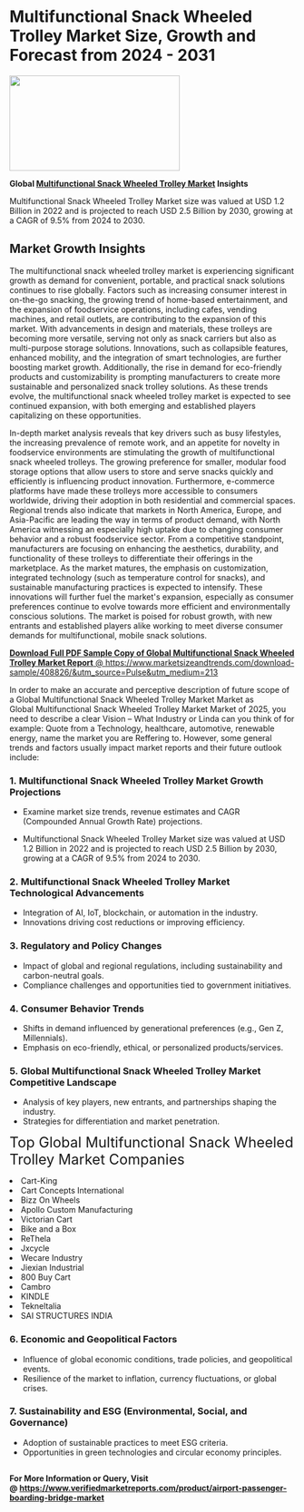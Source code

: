 <H1>Multifunctional Snack Wheeled Trolley Market Size, Growth and Forecast from 2024 - 2031</H1><img class="aligncenter size-medium wp-image-584254" src="https://thirdeyenews.in/wp-content/uploads/2024/09/Global-Market-Research-300x168.jpeg" alt="" width="300" height="168" /><p><strong>Global&nbsp;<a href="https://www.marketsizeandtrends.com/download-sample/408826/&amp;utm_source=Pulse&amp;utm_medium=213">Multifunctional Snack Wheeled Trolley Market</a> Insights</strong></p><p>Multifunctional Snack Wheeled Trolley Market size was valued at USD 1.2 Billion in 2022 and is projected to reach USD 2.5 Billion by 2030, growing at a CAGR of 9.5% from 2024 to 2030.</p><p><h2>Market Growth Insights</h2> <p>The multifunctional snack wheeled trolley market is experiencing significant growth as demand for convenient, portable, and practical snack solutions continues to rise globally. Factors such as increasing consumer interest in on-the-go snacking, the growing trend of home-based entertainment, and the expansion of foodservice operations, including cafes, vending machines, and retail outlets, are contributing to the expansion of this market. With advancements in design and materials, these trolleys are becoming more versatile, serving not only as snack carriers but also as multi-purpose storage solutions. Innovations, such as collapsible features, enhanced mobility, and the integration of smart technologies, are further boosting market growth. Additionally, the rise in demand for eco-friendly products and customizability is prompting manufacturers to create more sustainable and personalized snack trolley solutions. As these trends evolve, the multifunctional snack wheeled trolley market is expected to see continued expansion, with both emerging and established players capitalizing on these opportunities.</p> <p><a href="#"></a></p> <p>In-depth market analysis reveals that key drivers such as busy lifestyles, the increasing prevalence of remote work, and an appetite for novelty in foodservice environments are stimulating the growth of multifunctional snack wheeled trolleys. The growing preference for smaller, modular food storage options that allow users to store and serve snacks quickly and efficiently is influencing product innovation. Furthermore, e-commerce platforms have made these trolleys more accessible to consumers worldwide, driving their adoption in both residential and commercial spaces. Regional trends also indicate that markets in North America, Europe, and Asia-Pacific are leading the way in terms of product demand, with North America witnessing an especially high uptake due to changing consumer behavior and a robust foodservice sector. From a competitive standpoint, manufacturers are focusing on enhancing the aesthetics, durability, and functionality of these trolleys to differentiate their offerings in the marketplace. As the market matures, the emphasis on customization, integrated technology (such as temperature control for snacks), and sustainable manufacturing practices is expected to intensify. These innovations will further fuel the market's expansion, especially as consumer preferences continue to evolve towards more efficient and environmentally conscious solutions. The market is poised for robust growth, with new entrants and established players alike working to meet diverse consumer demands for multifunctional, mobile snack solutions.</p> <p><a href="#"></p><p><span class=""><strong>Download Full PDF Sample Copy of Global Multifunctional Snack Wheeled Trolley Market Report</strong> @ <a href="https://www.marketsizeandtrends.com/download-sample/408826/&amp;utm_source=Pulse&amp;utm_medium=213" target="_blank">https://www.marketsizeandtrends.com/download-sample/408826/&amp;utm_source=Pulse&amp;utm_medium=213</a></span></p><p>In order to make an accurate and perceptive description of future scope of a Global&nbsp;Multifunctional Snack Wheeled Trolley Market Market as Global&nbsp;Multifunctional Snack Wheeled Trolley Market Market of 2025, you need to describe a clear Vision &ndash; What Industry or Linda can you think of for example: Quote from a Technology, healthcare, automotive, renewable energy, name the market you are Reffering to. However, some general trends and factors usually impact market reports and their future outlook include:</p><h3>1.&nbsp;<strong>Multifunctional Snack Wheeled Trolley Market Growth Projections</strong></h3><ul><li>Examine market size trends, revenue estimates and CAGR (Compounded Annual Growth Rate) projections.</li><li><p>Multifunctional Snack Wheeled Trolley Market size was valued at USD 1.2 Billion in 2022 and is projected to reach USD 2.5 Billion by 2030, growing at a CAGR of 9.5% from 2024 to 2030.</p></li></ul><h3>2.&nbsp;<strong>Multifunctional Snack Wheeled Trolley Market Technological Advancements</strong></h3><ul><li>Integration of AI, IoT, blockchain, or automation in the industry.</li><li>Innovations driving cost reductions or improving efficiency.</li></ul><h3>3.&nbsp;<strong>Regulatory and Policy Changes</strong></h3><ul><li>Impact of global and regional regulations, including sustainability and carbon-neutral goals.</li><li>Compliance challenges and opportunities tied to government initiatives.</li></ul><h3>4.&nbsp;<strong>Consumer Behavior Trends</strong></h3><ul><li>Shifts in demand influenced by generational preferences (e.g., Gen Z, Millennials).</li><li>Emphasis on eco-friendly, ethical, or personalized products/services.</li></ul><h3>5.&nbsp;<strong>Global Multifunctional Snack Wheeled Trolley Market Competitive Landscape</strong></h3><ul><li>Analysis of key players, new entrants, and partnerships shaping the industry.</li><li>Strategies for differentiation and market penetration.</li></ul><p data-pm-slice="1 1 []"><span style="color: inherit; font-family: inherit; font-size: 25px;">Top Global Multifunctional Snack Wheeled Trolley Market Companies</span></p><div class="" data-test-id=""><p><li>Cart-King</li><li> Cart Concepts International</li><li> Bizz On Wheels</li><li> Apollo Custom Manufacturing</li><li> Victorian Cart</li><li> Bike and a Box</li><li> ReThela</li><li> Jxcycle</li><li> Wecare Industry</li><li> Jiexian Industrial</li><li> 800 Buy Cart</li><li> Cambro</li><li> KINDLE</li><li> Tekneltalia</li><li> SAI STRUCTURES INDIA</li></p></div><h3>6.&nbsp;<strong>Economic and Geopolitical Factors</strong></h3><ul><li>Influence of global economic conditions, trade policies, and geopolitical events.</li><li>Resilience of the market to inflation, currency fluctuations, or global crises.</li></ul><h3>7.&nbsp;<strong>Sustainability and ESG (Environmental, Social, and Governance)</strong></h3><ul><li>Adoption of sustainable practices to meet ESG criteria.</li><li>Opportunities in green technologies and circular economy principles.</li></ul><h2><strong style="font-size: 14px;">For More Information or Query, Visit @&nbsp;</strong><a style="background-color: #ffffff; font-size: 14px;" href="https://www.marketsizeandtrends.com/report/multifunctional-snack-wheeled-trolley-market/" target="_blank">https://www.verifiedmarketreports.com/product/airport-passenger-boarding-bridge-market</a></h2>
